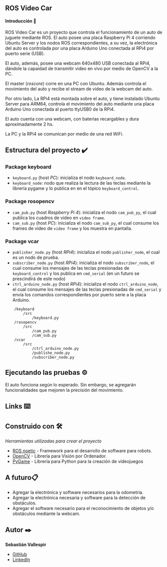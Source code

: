 ## ROS Video Car

#### Introducción 🚀

ROS Video Car es un proyecto que controla el funcionamiento de un auto de juguete mediante ROS. El auto posee una placa Raspberry Pi 4 corriendo Ubuntu Server y los nodos ROS correspondientes, a su vez, la electrónica del auto es controlada por una placa Arduino Uno conectada al RPi4 por puerto serie (USB). 

El auto, además, posee una webcam 640x480 USB conectada al RPi4, dándole la capaidad de transmitir video en vivo por medio de OpenCV a la PC.

El master (_roscore_) corre en una PC con Ubuntu. Además controla el movimiento del auto y recibe el stream de video de la webcam del auto.

Por otro lado, La RPi4 está montada sobre el auto, y tiene instalado Ubuntu Server para ARM64, controla el movimiento del auto mediante una placa Arduino Uno conectada al puerto ttyUSB0 de la RPi4.

El auto cuenta con una webcam, con baterías recargables y dura aproximadamente 2 hs.

La PC y la RPi4 se comunican por medio de una red WiFi.

## Estructura del proyecto ✔️

### Package keyboard
* ```keyboard.py``` (host _PC_): inicializa el nodo ```keyboard_node```.
* ```keyboard_node```: nodo que realiza la lectura de las teclas mediante la librería pygame y lo publica en en el tópico ```keyboard_control```.

### Package rosopencv
* ```cam_pub.py``` (host _Raspberry Pi 4_): inicializa el nodo ```cam_pub_py```, el cual publica los cuadros de video en ```video frame```.
* ```cam_sub.py``` (host _PC_): inicializa el nodo ```cam_sub_py```, el cual consume los frames de video de ```video frame``` y los muestra en pantalla.
### Package vcar
* ```publisher_node.py``` (host _RPi4_): inicializa el nodo ```publisher_node```, el cual es un nodo de prueba.
* ```subscriber_node.py``` (host _RPi4_): inicializa el nodo ```subscriber_node```, el cual consume los mensajes de las teclas presionadas de ```keyboard_control``` y los publica en ```cmd_serial``` (en un futuro se prescindirá de este nodo)
* ```ctrl_arduino_node.py``` (host _RPi4_): inicializa el nodo ```ctrl_arduino_node```, el cual consume los mensajes de las teclas presionadas de ```cmd_serial``` y envía los comandos correspondientes por puerto serie a la placa Arduino.

```
    /keyboard
        /src
            /keyboard.py
    /rosopencv
        /src
            /cam_pub.py
            /cam_sub.py
    /vcar
        /src
            /ctrl_arduino_node.py
            /publishe_node.py
            /subscriber_node.py
```

## Ejecutando las pruebas ⚙️

El auto funciona según lo esperado. Sin embargo, se agregarán funcionalidades que mejoren la precisión del movimiento.


## Links ⌨️


## Construido con 🛠️

_Herramientas utilizadas para crear el proyecto_

* [ROS noetic](http://wiki.ros.org/noetic) - Framework para el desarrollo de software para robots.
* [OpenCV](https://docs.opencv.org/master/d6/d00/tutorial_py_root.html) - Librería para Visión por Ordenador.
* [PyGame](https://www.pygame.org/news) - Librería para Python para la creación de videojuegos 

## A futuro📋

* Agregar la electrónica y software necesarios para la odometría.
* Agregar la electrónica necesaria y software para la detección de obstáculos.
* Agregar el software necesario para el reconocimiento de objetos y/o obstáculos mediante la webcam.

## Autor ✒️

**Sebastián Vallespir**
* [GitHub](https://github.com/dsvallespir) 
* [LinkedIn](https://www.linkedin.com/in/sebastian-vallespir/)

